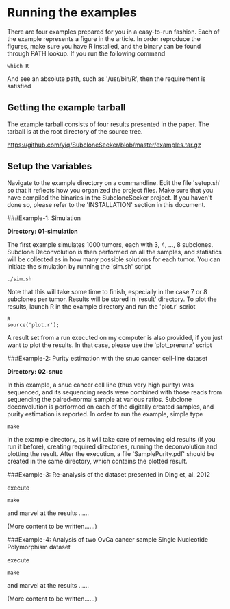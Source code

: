 Running the examples
====================

There are four examples prepared for you in a easy-to-run fashion. Each of the
example represents a figure in the article. In order reproduce the figures,
make sure you have R installed, and the binary can be found through PATH
lookup. If you run the following command

	which R

And see an absolute path, such as '/usr/bin/R', then the requirement is
satisfied

Getting the example tarball
---------------------------

The example tarball consists of four results presented in the paper. The
tarball is at the root directory of the source tree.

https://github.com/yiq/SubcloneSeeker/blob/master/examples.tar.gz



Setup the variables
-------------------

Navigate to the example directory on a commandline. Edit the file 'setup.sh' so
that it reflects how you organized the project files. Make sure that you have
compiled the binaries in the SubcloneSeeker project. If you haven't done so,
please refer to the 'INSTALLATION' section in this document.

###Example-1: Simulation

__Directory: 01-simulation__

The first example simulates 1000 tumors, each with 3, 4, ..., 8 subclones.
Subclone Deconvolution is then performed on all the samples, and statistics
will be collected as in how many possible solutions for each tumor. You can
initiate the simulation by running the 'sim.sh' script

	./sim.sh

Note that this will take some time to finish, especially in the case 7 or 8
subclones per tumor. Results will be stored in 'result' directory. To plot the
results, launch R in the example directory and run the 'plot.r' scriot

	R
	source('plot.r');

A result set from a run executed on my computer is also provided, if you just
want to plot the results. In that case, please use the 'plot\_prerun.r' script

###Example-2: Purity estimation with the snuc cancer cell-line dataset

__Directory: 02-snuc__

In this example, a snuc cancer cell line (thus very high purity) was
sequenced, and its sequencing reads were combined with those reads from
sequencing the paired-normal sample at various ratios. Subclone deconvolution
is performed on each of the digitally created samples, and purity estimation is
reported. In order to run the example, simple type

	make

in the example directory, as it will take care of removing old results (if you
run it before), creating required directories, running the deconvolution and
plotting the result. After the execution, a file 'SamplePurity.pdf' should be
created in the same directory, which contains the plotted result. 

###Example-3: Re-analysis of the dataset presented in Ding et, al. 2012

execute

	make

and marvel at the results ......

(More content to be written......)

###Example-4: Analysis of two OvCa cancer sample Single Nucleotide Polymorphism dataset

execute

	make

and marvel at the results ......

(More content to be written......)
